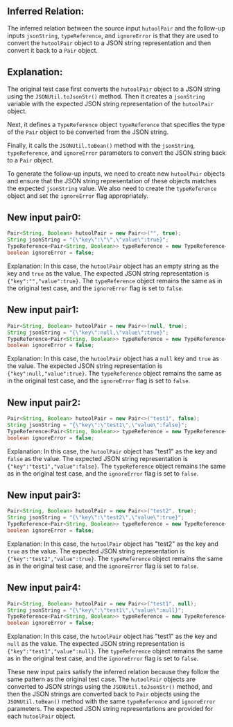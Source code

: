 ## Inferred Relation:
The inferred relation between the source input `hutoolPair` and the follow-up inputs `jsonString`, `typeReference`, and `ignoreError` is that they are used to convert the `hutoolPair` object to a JSON string representation and then convert it back to a `Pair` object.

## Explanation:
The original test case first converts the `hutoolPair` object to a JSON string using the `JSONUtil.toJsonStr()` method. Then it creates a `jsonString` variable with the expected JSON string representation of the `hutoolPair` object.

Next, it defines a `TypeReference` object `typeReference` that specifies the type of the `Pair` object to be converted from the JSON string.

Finally, it calls the `JSONUtil.toBean()` method with the `jsonString`, `typeReference`, and `ignoreError` parameters to convert the JSON string back to a `Pair` object.

To generate the follow-up inputs, we need to create new `hutoolPair` objects and ensure that the JSON string representation of these objects matches the expected `jsonString` value. We also need to create the `typeReference` object and set the `ignoreError` flag appropriately.

## New input pair0:
```java
Pair<String, Boolean> hutoolPair = new Pair<>("", true);
String jsonString = "{\"key\":\"\",\"value\":true}";
TypeReference<Pair<String, Boolean>> typeReference = new TypeReference<Pair<String, Boolean>>() {};
boolean ignoreError = false;
```
Explanation: In this case, the `hutoolPair` object has an empty string as the key and `true` as the value. The expected JSON string representation is `{"key":"","value":true}`. The `typeReference` object remains the same as in the original test case, and the `ignoreError` flag is set to `false`.

## New input pair1:
```java
Pair<String, Boolean> hutoolPair = new Pair<>(null, true);
String jsonString = "{\"key\":null,\"value\":true}";
TypeReference<Pair<String, Boolean>> typeReference = new TypeReference<Pair<String, Boolean>>() {};
boolean ignoreError = false;
```
Explanation: In this case, the `hutoolPair` object has a `null` key and `true` as the value. The expected JSON string representation is `{"key":null,"value":true}`. The `typeReference` object remains the same as in the original test case, and the `ignoreError` flag is set to `false`.

## New input pair2:
```java
Pair<String, Boolean> hutoolPair = new Pair<>("test1", false);
String jsonString = "{\"key\":\"test1\",\"value\":false}";
TypeReference<Pair<String, Boolean>> typeReference = new TypeReference<Pair<String, Boolean>>() {};
boolean ignoreError = false;
```
Explanation: In this case, the `hutoolPair` object has "test1" as the key and `false` as the value. The expected JSON string representation is `{"key":"test1","value":false}`. The `typeReference` object remains the same as in the original test case, and the `ignoreError` flag is set to `false`.

## New input pair3:
```java
Pair<String, Boolean> hutoolPair = new Pair<>("test2", true);
String jsonString = "{\"key\":\"test2\",\"value\":true}";
TypeReference<Pair<String, Boolean>> typeReference = new TypeReference<Pair<String, Boolean>>() {};
boolean ignoreError = false;
```
Explanation: In this case, the `hutoolPair` object has "test2" as the key and `true` as the value. The expected JSON string representation is `{"key":"test2","value":true}`. The `typeReference` object remains the same as in the original test case, and the `ignoreError` flag is set to `false`.

## New input pair4:
```java
Pair<String, Boolean> hutoolPair = new Pair<>("test1", null);
String jsonString = "{\"key\":\"test1\",\"value\":null}";
TypeReference<Pair<String, Boolean>> typeReference = new TypeReference<Pair<String, Boolean>>() {};
boolean ignoreError = false;
```
Explanation: In this case, the `hutoolPair` object has "test1" as the key and `null` as the value. The expected JSON string representation is `{"key":"test1","value":null}`. The `typeReference` object remains the same as in the original test case, and the `ignoreError` flag is set to `false`.

These new input pairs satisfy the inferred relation because they follow the same pattern as the original test case. The `hutoolPair` objects are converted to JSON strings using the `JSONUtil.toJsonStr()` method, and then the JSON strings are converted back to `Pair` objects using the `JSONUtil.toBean()` method with the same `typeReference` and `ignoreError` parameters. The expected JSON string representations are provided for each `hutoolPair` object.